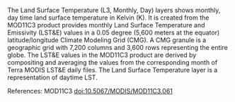 The Land Surface Temperature (L3, Monthly, Day) layers shows monthly, day time land surface temperature in Kelvin (K). It is created from the MOD11C3 product provides monthly Land Surface Temperature and Emissivity (LST&E) values in a 0.05 degree (5,600 meters at the equator) latitude/longitude Climate Modeling Grid (CMG). A CMG granule is a geographic grid with 7,200 columns and 3,600 rows representing the entire globe. The LST&E values in the MOD11C3 product are derived by compositing and averaging the values from the corresponding month of Terra MODIS LST&E daily files. The Land Surface Temperature layer is a representation of daytime LST.

References: MOD11C3 [doi:10.5067/MODIS/MOD11C3.061](https://doi.org/10.5067/MODIS/MOD11C3.061)
